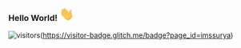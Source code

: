 ### Hello World!  <img src="https://github.com/imssurya/imssurya/blob/main/Hi.gif" width="29px">
![visitors](https://visitor-badge.glitch.me/badge?page_id=imssurya)(https://visitor-badge.glitch.me/badge?page_id=imssurya)
